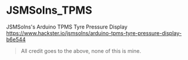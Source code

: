 # JSMSolns_TPMS
JSMSolns's Arduino TPMS Tyre Pressure Display
https://www.hackster.io/jsmsolns/arduino-tpms-tyre-pressure-display-b6e544

>All credit goes to the above, none of this is mine.  




